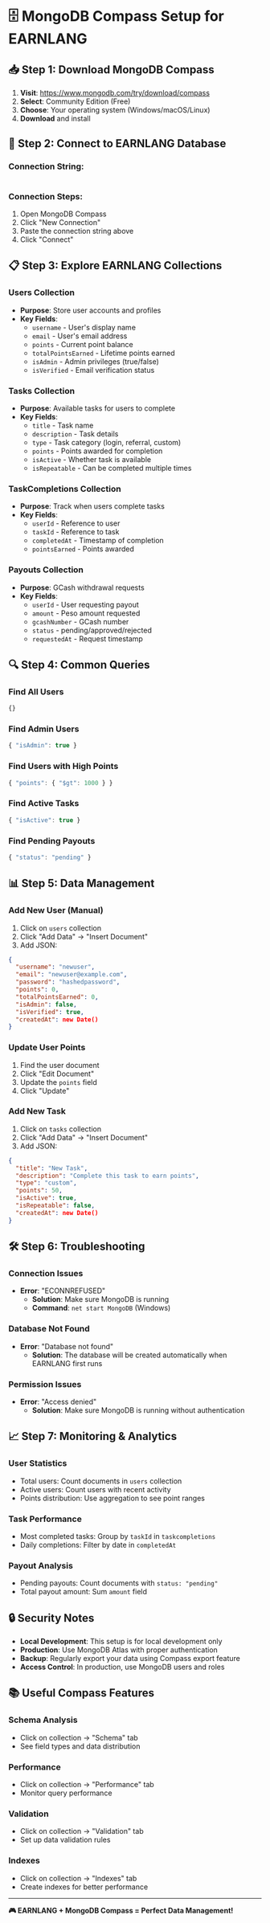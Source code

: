# 🗄️ MongoDB Compass Setup for EARNLANG

## 📥 **Step 1: Download MongoDB Compass**

1. **Visit**: https://www.mongodb.com/try/download/compass
2. **Select**: Community Edition (Free)
3. **Choose**: Your operating system (Windows/macOS/Linux)
4. **Download** and install

## 🔗 **Step 2: Connect to EARNLANG Database**

### **Connection String:**
```mongodb://localhost:27017/earnlang
```

### **Connection Steps:**
1. Open MongoDB Compass
2. Click "New Connection"
3. Paste the connection string above
4. Click "Connect"

## 📋 **Step 3: Explore EARNLANG Collections**

### **Users Collection**
- **Purpose**: Store user accounts and profiles
- **Key Fields**:
  - `username` - User's display name
  - `email` - User's email address
  - `points` - Current point balance
  - `totalPointsEarned` - Lifetime points earned
  - `isAdmin` - Admin privileges (true/false)
  - `isVerified` - Email verification status

### **Tasks Collection**
- **Purpose**: Available tasks for users to complete
- **Key Fields**:
  - `title` - Task name
  - `description` - Task details
  - `type` - Task category (login, referral, custom)
  - `points` - Points awarded for completion
  - `isActive` - Whether task is available
  - `isRepeatable` - Can be completed multiple times

### **TaskCompletions Collection**
- **Purpose**: Track when users complete tasks
- **Key Fields**:
  - `userId` - Reference to user
  - `taskId` - Reference to task
  - `completedAt` - Timestamp of completion
  - `pointsEarned` - Points awarded

### **Payouts Collection**
- **Purpose**: GCash withdrawal requests
- **Key Fields**:
  - `userId` - User requesting payout
  - `amount` - Peso amount requested
  - `gcashNumber` - GCash number
  - `status` - pending/approved/rejected
  - `requestedAt` - Request timestamp

## 🔍 **Step 4: Common Queries**

### **Find All Users**
```javascript
{}
```

### **Find Admin Users**
```javascript
{ "isAdmin": true }
```

### **Find Users with High Points**
```javascript
{ "points": { "$gt": 1000 } }
```

### **Find Active Tasks**
```javascript
{ "isActive": true }
```

### **Find Pending Payouts**
```javascript
{ "status": "pending" }
```

## 📊 **Step 5: Data Management**

### **Add New User (Manual)**
1. Click on `users` collection
2. Click "Add Data" → "Insert Document"
3. Add JSON:
```json
{
  "username": "newuser",
  "email": "newuser@example.com",
  "password": "hashedpassword",
  "points": 0,
  "totalPointsEarned": 0,
  "isAdmin": false,
  "isVerified": true,
  "createdAt": new Date()
}
```

### **Update User Points**
1. Find the user document
2. Click "Edit Document"
3. Update the `points` field
4. Click "Update"

### **Add New Task**
1. Click on `tasks` collection
2. Click "Add Data" → "Insert Document"
3. Add JSON:
```json
{
  "title": "New Task",
  "description": "Complete this task to earn points",
  "type": "custom",
  "points": 50,
  "isActive": true,
  "isRepeatable": false,
  "createdAt": new Date()
}
```

## 🛠️ **Step 6: Troubleshooting**

### **Connection Issues**
- **Error**: "ECONNREFUSED"
  - **Solution**: Make sure MongoDB is running
  - **Command**: `net start MongoDB` (Windows)

### **Database Not Found**
- **Error**: "Database not found"
  - **Solution**: The database will be created automatically when EARNLANG first runs

### **Permission Issues**
- **Error**: "Access denied"
  - **Solution**: Make sure MongoDB is running without authentication

## 📈 **Step 7: Monitoring & Analytics**

### **User Statistics**
- Total users: Count documents in `users` collection
- Active users: Count users with recent activity
- Points distribution: Use aggregation to see point ranges

### **Task Performance**
- Most completed tasks: Group by `taskId` in `taskcompletions`
- Daily completions: Filter by date in `completedAt`

### **Payout Analysis**
- Pending payouts: Count documents with `status: "pending"`
- Total payout amount: Sum `amount` field

## 🔒 **Security Notes**

- **Local Development**: This setup is for local development only
- **Production**: Use MongoDB Atlas with proper authentication
- **Backup**: Regularly export your data using Compass export feature
- **Access Control**: In production, use MongoDB users and roles

## 📚 **Useful Compass Features**

### **Schema Analysis**
- Click on collection → "Schema" tab
- See field types and data distribution

### **Performance**
- Click on collection → "Performance" tab
- Monitor query performance

### **Validation**
- Click on collection → "Validation" tab
- Set up data validation rules

### **Indexes**
- Click on collection → "Indexes" tab
- Create indexes for better performance

---

**🎮 EARNLANG + MongoDB Compass = Perfect Data Management!** 